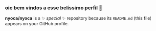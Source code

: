 ### oie bem vindos a esse belíssimo perfil 🖤


**nyoca/nyoca** is a ✨ _special_ ✨ repository because its `README.md` (this file) appears on your GitHub profile.

